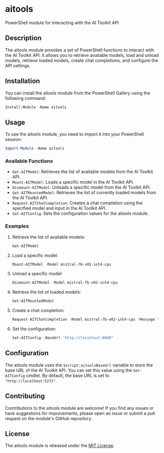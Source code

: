 # aitools

PowerShell module for interacting with the AI Toolkit API

## Description

The aitools module provides a set of PowerShell functions to interact with the AI Toolkit API. It allows you to retrieve available models, load and unload models, retrieve loaded models, create chat completions, and configure the API settings.

## Installation

You can install the aitools module from the PowerShell Gallery using the following command:

```powershell
Install-Module -Name aitools
```

## Usage

To use the aitools module, you need to import it into your PowerShell session:

```powershell
Import-Module -Name aitools
```

### Available Functions

- `Get-AITModel`: Retrieves the list of available models from the AI Toolkit API.
- `Mount-AITModel`: Loads a specific model in the AI Toolkit API.
- `Dismount-AITModel`: Unloads a specific model from the AI Toolkit API.
- `Get-AITMountedModel`: Retrieves the list of currently loaded models from the AI Toolkit API.
- `Request-AITChatCompletion`: Creates a chat completion using the specified model and input in the AI Toolkit API.
- `Set-AITConfig`: Sets the configuration values for the aitools module.

### Examples

1. Retrieve the list of available models:
   ```powershell
   Get-AITModel
   ```

2. Load a specific model:
   ```powershell
   Mount-AITModel -Model mistral-7b-v02-int4-cpu
   ```

3. Unload a specific model:
   ```powershell
   Dismount-AITModel -Model mistral-7b-v02-int4-cpu
   ```

4. Retrieve the list of loaded models:
   ```powershell
   Get-AITMountedModel
   ```

5. Create a chat completion:
   ```powershell
   Request-AITChatCompletion -Model mistral-7b-v02-int4-cpu -Message "Hello, how are you?"
   ```

6. Set the configuration:
   ```powershell
   Set-AITConfig -BaseUrl "http://localhost:8080"
   ```

## Configuration

The aitools module uses the `$script:aitoolsBaseUrl` variable to store the base URL of the AI Toolkit API. You can set this value using the `Set-AITConfig` cmdlet. By default, the base URL is set to `"http://localhost:5272"`.

## Contributing

Contributions to the aitools module are welcome! If you find any issues or have suggestions for improvements, please open an issue or submit a pull request on the module's GitHub repository.

## License

The aitools module is released under the [MIT License](LICENSE).
